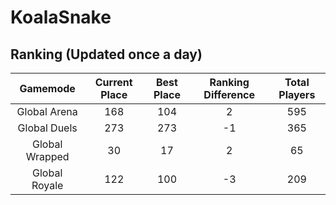 # KoalaSnake

## Ranking (Updated once a day)
| Gamemode | Current Place | Best Place | Ranking Difference | Total Players |
|:--------:|:-------------:|:----------:|:------------------:|:-------------:|
| Global Arena | 168 | 104 | 2 | 595 |
| Global Duels | 273 | 273 | -1 | 365 |
| Global Wrapped | 30 | 17 | 2 | 65 |
| Global Royale | 122 | 100 | -3 | 209 |


